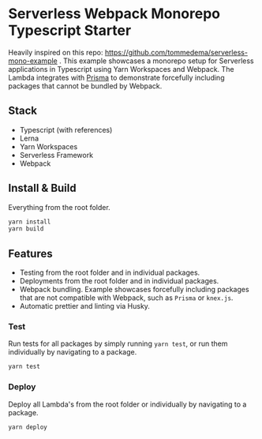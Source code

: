 # Serverless Webpack Monorepo Typescript Starter

Heavily inspired on this repo: https://github.com/tommedema/serverless-mono-example . This example showcases a monorepo setup for Serverless applications in Typescript using Yarn Workspaces and Webpack. The Lambda integrates with [Prisma](https://github.com/prisma/prisma) to demonstrate forcefully including packages that cannot be bundled by Webpack.

## Stack

- Typescript (with references)
- Lerna
- Yarn Workspaces
- Serverless Framework
- Webpack

## Install & Build

Everything from the root folder.

```sh
yarn install
yarn build
```

## Features

- Testing from the root folder and in individual packages.
- Deployments from the root folder and in individual packages.
- Webpack bundling. Example showcases forcefully including packages that are not compatible with Webpack, such as `Prisma` or `knex.js`.
- Automatic prettier and linting via Husky.

### Test

Run tests for all packages by simply running `yarn test`, or run them individually by navigating to a package.

```sh
yarn test
```

### Deploy

Deploy all Lambda's from the root folder or individually by navigating to a package.

```sh
yarn deploy
```
